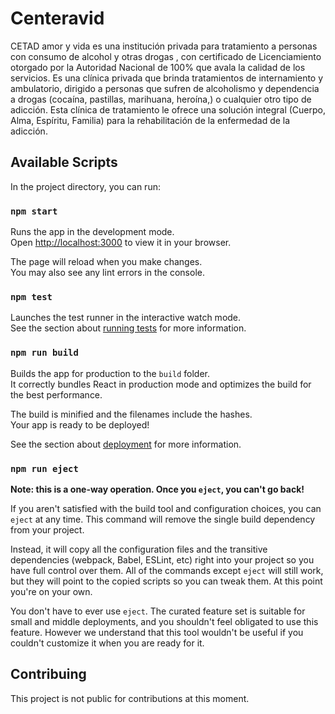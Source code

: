 # Centeravid

CETAD amor y vida es una institución privada para tratamiento a personas con consumo de alcohol y otras drogas , con certificado de Licenciamiento otorgado por la Autoridad Nacional de 100% que avala la calidad de los servicios. Es una clínica privada que brinda tratamientos de internamiento y ambulatorio, dirigido a personas que sufren de alcoholismo y dependencia a drogas (cocaína, pastillas, marihuana, heroína,) o cualquier otro tipo de adicción. Esta clínica de tratamiento le ofrece una solución integral (Cuerpo, Alma, Espíritu, Familia) para la rehabilitación de la enfermedad de la adicción.

## Available Scripts

In the project directory, you can run:

### `npm start`

Runs the app in the development mode.\
Open [http://localhost:3000](http://localhost:3000) to view it in your browser.

The page will reload when you make changes.\
You may also see any lint errors in the console.

### `npm test`

Launches the test runner in the interactive watch mode.\
See the section about [running tests](https://facebook.github.io/create-react-app/docs/running-tests) for more information.

### `npm run build`

Builds the app for production to the `build` folder.\
It correctly bundles React in production mode and optimizes the build for the best performance.

The build is minified and the filenames include the hashes.\
Your app is ready to be deployed!

See the section about [deployment](https://facebook.github.io/create-react-app/docs/deployment) for more information.

### `npm run eject`

**Note: this is a one-way operation. Once you `eject`, you can't go back!**

If you aren't satisfied with the build tool and configuration choices, you can `eject` at any time. This command will remove the single build dependency from your project.

Instead, it will copy all the configuration files and the transitive dependencies (webpack, Babel, ESLint, etc) right into your project so you have full control over them. All of the commands except `eject` will still work, but they will point to the copied scripts so you can tweak them. At this point you're on your own.

You don't have to ever use `eject`. The curated feature set is suitable for small and middle deployments, and you shouldn't feel obligated to use this feature. However we understand that this tool wouldn't be useful if you couldn't customize it when you are ready for it.

## Contribuing
This project is not public for contributions at this moment.
